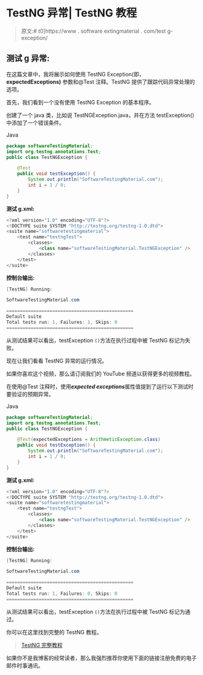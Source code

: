 # TestNG 异常| TestNG 教程

> 原文:# t0]https://www . software extingmaterial . com/test g-exception/

## 测试 g 异常:

在这篇文章中，我将展示如何使用 TestNG Exception(即， **expectedExceptions)** 参数和@Test 注释。TestNG 提供了跟踪代码异常处理的选项。

首先，我们看到一个没有使用 TestNG Exception 的基本程序。

创建了一个 java 类，比如说 TestNGException.java，并在方法 testException()中添加了一个错误条件。

Java

```java
package softwareTestingMaterial;
import org.testng.annotations.Test;
public class TestNGException {

	@Test
	public void testException() {
		System.out.println("SoftwareTestingMaterial.com");
		int i = 1 / 0;	
	}
}
```

**测试 g.xml:**

```java
<?xml version="1.0" encoding="UTF-8"?>
<!DOCTYPE suite SYSTEM "http://testng.org/testng-1.0.dtd">
<suite name="softwaretestingmaterial">
	<test name="testngTest">
		<classes>
			<class name="softwareTestingMaterial.TestNGException" />
		</classes>
	</test>	
</suite>
```

**控制台输出:**

```java
[TestNG] Running:

SoftwareTestingMaterial.com

===============================================
Default suite
Total tests run: 1, Failures: 1, Skips: 0
===============================================
```

从测试结果可以看出，testException `()`方法在执行过程中被 TestNG 标记为失败。

现在让我们看看 TestNG 异常的运行情况。

如果你喜欢这个视频，那么请订阅我们的 YouTube 频道以获得更多的视频教程。

在使用@Test 注释时，使用***expected exceptions***属性值提到了运行以下测试时要验证的预期异常。

Java

```java
package softwareTestingMaterial;
import org.testng.annotations.Test;
public class TestNGException {

	@Test(expectedExceptions = ArithmeticException.class)
	public void testException() {
		System.out.println("SoftwareTestingMaterial.com");
		int i = 1 / 0;	
	}
}
```

**测试 g.xml:**

```java
<?xml version="1.0" encoding="UTF-8"?>
<!DOCTYPE suite SYSTEM "http://testng.org/testng-1.0.dtd">
<suite name="softwaretestingmaterial">
	<test name="testngTest">
		<classes>
			<class name="softwareTestingMaterial.TestNGException" />
		</classes>
	</test>	
</suite>
```

**控制台输出:**

```java
[TestNG] Running:

SoftwareTestingMaterial.com

===============================================
Default suite
Total tests run: 1, Failures: 0, Skips: 0
===============================================
```

从测试结果可以看出，testException `()`方法在执行过程中被 TestNG 标记为通过。

你可以在这里找到完整的 TestNG 教程。

> [TestNG 完整教程](https://www.softwaretestingmaterial.com/testng-tutorial/)

如果你不是我博客的经常读者，那么我强烈推荐你使用下面的链接注册免费的电子邮件时事通讯。